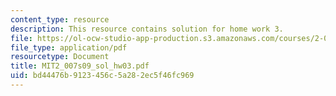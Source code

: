 ```yaml
---
content_type: resource
description: This resource contains solution for home work 3.
file: https://ol-ocw-studio-app-production.s3.amazonaws.com/courses/2-007-design-and-manufacturing-i-spring-2009/bd44476b9123456c5a282ec5f46fc969_MIT2_007s09_sol_hw03.pdf
file_type: application/pdf
resourcetype: Document
title: MIT2_007s09_sol_hw03.pdf
uid: bd44476b-9123-456c-5a28-2ec5f46fc969
---
```

